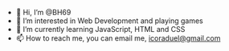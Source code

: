 - 👋 Hi, I’m @BH69
- 👀 I’m interested in Web Development and playing games 
- 🌱 I’m currently learning JavaScript, HTML and CSS
- 📫 How to reach me, you can email me, icoraduel@gmail.com

<!---
BH69/BH69 is a ✨ special ✨ repository because its `README.md` (this file) appears on your GitHub profile.
You can click the Preview link to take a look at your changes.
--->
